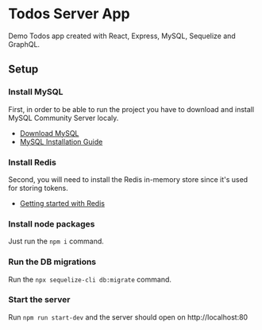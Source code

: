# Todos Server App
Demo Todos app created with React, Express, MySQL, Sequelize and GraphQL.

## Setup

### Install MySQL
First, in order to be able to run the project you have to download and install MySQL Community Server localy.
- [Download MySQL](https://dev.mysql.com/downloads/mysql/)
- [MySQL Installation Guide](https://dev.mysql.com/doc/mysql-installation-excerpt/5.7/en/)

### Install Redis
Second, you will need to install the Redis in-memory store since it's used for storing tokens.
- [Getting started with Redis](https://redis.io/docs/getting-started/)

### Install node packages
Just run the `npm i` command.

### Run the DB migrations
Run the `npx sequelize-cli db:migrate` command.

### Start the server
Run `npm run start-dev` and the server should open on http://localhost:80